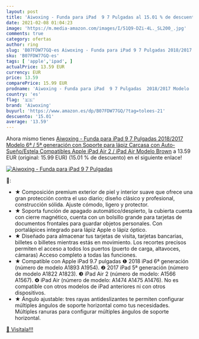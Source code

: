 ```yaml
---
layout: post
title: 'Aiwoxing - Funda para iPad  9 7 Pulgadas al 15.01 % de descuento'
date: 2021-02-08 01:04:23
image: 'https://m.media-amazon.com/images/I/51Q9-DZi-4L._SL200_.jpg'
comments: true
category: ofertas
author: ring
slug: 'B07FDW77GQ-es Aiwoxing - Funda para iPad 9 7 Pulgadas 2018/2017 Modelo...'
sku: 'B07FDW77GQ-es'
tags: [ 'apple','ipad', ]
actualPrice: 13.59 EUR
currency: EUR
price: 13.59
comparePrice: 15.99 EUR
prodname: 'Aiwoxing - Funda para iPad  9 7 Pulgadas  2018/2017 Modelo  6ª / 5ª generación   con Soporte para lápiz  Carcasa con Auto-Sueño/Estela  Compatibles Apple iPad Air 2 / iPad Air Modelo  Brown'
country: 'es'
flag: '🇪🇸'
brand: 'Aiwoxing'
buyurl: 'https://www.amazon.es/dp/B07FDW77GQ/?tag=tolees-21'
descuento: '15.01'
average: '13.59'
---
```


Ahora mismo tienes [Aiwoxing - Funda para iPad  9 7 Pulgadas  2018/2017 Modelo  6ª / 5ª generación   con Soporte para lápiz  Carcasa con Auto-Sueño/Estela  Compatibles Apple iPad Air 2 / iPad Air Modelo  Brown](https://www.amazon.es/dp/B07FDW77GQ/?tag=tolees-21) a 13.59 EUR (original: 15.99 EUR) (15.01 %  de descuento) en el siguiente enlace!

[![Aiwoxing - Funda para iPad  9 7 Pulgadas](https://m.media-amazon.com/images/I/51Q9-DZi-4L._SL200_.jpg)](https://www.amazon.es/dp/B07FDW77GQ/?tag=tolees-21)

🔎:

- ★ Composición premium exterior de piel y interior suave que ofrece una gran protección contra el uso diario; diseño clásico y profesional, construcción sólida. Ajuste cómodo, ligero y protector.
- ★ Soporta función de apagado automático/despierto, la cubierta cuenta con cierre magnético, cuenta con un bolsillo grande para tarjetas de documentos frontales para guardar objetos personales. Con portalápices integrado para lápiz Apple o lápiz óptico.
- ★ Diseñado para almacenar tus tarjetas de visita, tarjetas bancarias, billetes o billetes mientras estás en movimiento. Los recortes precisos permiten el acceso a todos los puertos (puerto de carga, altavoces, cámaras) Acceso completo a todas las funciones.
- ★ Compatible con Apple iPad 9.7 pulgadas ❶ 2018 iPad 6ª generación (número de modelo A1893 A1954). ❷ 2017 iPad 5ª generación (número de modelo A1822 A1823). ❸ iPad Air 2 (número de modelo: A1566 A1567). ❹ iPad Air (número de modelo: A1474 A1475 A1476). No es compatible con otros modelos de iPad anteriores ni con otros dispositivos.
- ★ Ángulo ajustable: tres rayas antideslizantes te permiten configurar múltiples ángulos de soporte horizontal como tus necesidades. Múltiples ranuras para configurar múltiples ángulos de soporte horizontal.

[🛒 Visítala!!!](https://www.amazon.es/dp/B07FDW77GQ/?tag=tolees-21)
